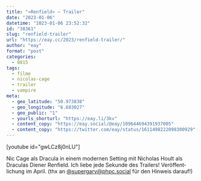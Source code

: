 ```yaml
---
title: "»Renfield« – Trailer"
date: "2023-01-06"
datetime: "2023-01-06 23:52:32"
id: "38361"
slug: "renfield-trailer"
url: "https://eay.cc/2023/renfield-trailer/"
author: "eay"
format: "post"
categories:
  - 0815
tags:
  - filme
  - nicolas-cage
  - trailer
  - vampire
meta:
  - geo_latitude: "50.973838"
  - geo_longitude: "6.683027"
  - geo_public: "1"
  - yourls_shorturl: "https://eay.li/3kv"
  - content_copy: "https://eay.social/@eay/109644694391937005"
  - content_copy: "https://twitter.com/eay/status/1611498222098300929"
---
```


\[youtube id="gwLCz8j0nLU"\]

Nic Cage als Dracula in einem modernen Setting mit Nicholas Hoult als Draculas Diener Renfield. Ich liebe jede Sekunde des Trailers! Veröffent­lichung im April. (thx an [@supergarv@phpc.social](https://phpc.social/@supergarv) für den Hinweis darauf!)
